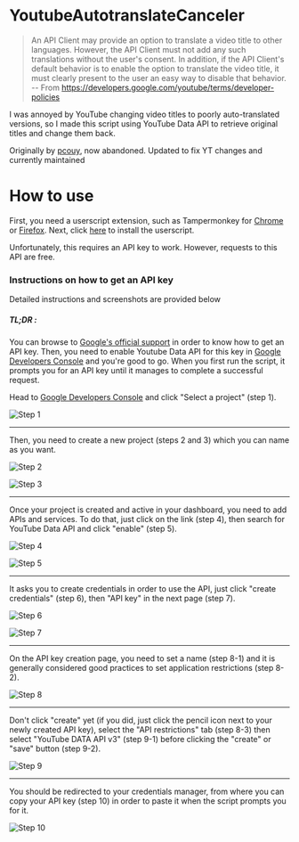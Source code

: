 # YoutubeAutotranslateCanceler

> An API Client may provide an option to translate a video title to other languages. However, the API Client must not add any such translations without the user's consent. In addition, if the API Client's default behavior is to enable the option to translate the video title, it must clearly present to the user an easy way to disable that behavior.  
> -- From https://developers.google.com/youtube/terms/developer-policies


I was annoyed by YouTube changing video titles to poorly auto-translated versions, so I made this script using YouTube Data API to retrieve original titles and change them back.

Originally by [pcouy](//github.com/pcouy/YoutubeAutotranslateCanceler), now abandoned. Updated to fix YT changes and currently maintained

# How to use

First, you need a userscript extension, such as Tampermonkey for [Chrome](https://chrome.google.com/webstore/detail/tampermonkey/dhdgffkkebhmkfjojejmpbldmpobfkfo) or [Firefox](https://addons.mozilla.org/en-US/firefox/addon/tampermonkey/). Next, click [here](../../raw/master/AntiTranslate.user.js) to install the userscript.

Unfortunately, this requires an API key to work. However, requests to this API are free. 

### Instructions on how to get an API key

Detailed instructions and screenshots are provided below

##### TL;DR : 

You can browse to [Google's official support](https://developers.google.com/youtube/v3/getting-started) in order to know how to get an API key. 
Then, you need to enable Youtube Data API for this key in [Google Developers Console](https://console.developers.google.com/apis/api/youtube.googleapis.com/) and you're good to go.
When you first run the script, it prompts you for an API key until it manages to complete a successful request.


Head to [Google Developers Console](https://console.developers.google.com/) and click "Select a project" (step 1).

![Step 1](../../raw/master/howto_screenshots/step1.png)

* * *

Then, you need to create a new project (steps 2 and 3) which you can name as you want.

![Step 2](../../raw/master/howto_screenshots/step2.png)

![Step 3](../../raw/master/howto_screenshots/step3.png)

* * *

Once your project is created and active in your dashboard, you need to add APIs and services. To do that, just click on the link (step 4), then search for YouTube Data API and click "enable" (step 5). 

![Step 4](../../raw/master/howto_screenshots/step4.png)

![Step 5](../../raw/master/howto_screenshots/step5.png)

* * *

It asks you to create credentials in order to use the API, just click "create credentials" (step 6), then "API key" in the next page (step 7). 

![Step 6](../../raw/master/howto_screenshots/step6.png "Step 6")

![Step 7](../../raw/master/howto_screenshots/step7.png)

* * *

On the API key creation page, you need to set a name (step 8-1) and it is generally considered good practices to set application restrictions (step 8-2). 

![Step 8](../../raw/master/howto_screenshots/step8.png)

* * *

Don't click "create" yet (if you did, just click the pencil icon next to your newly created API key), select the "API restrictions" tab (step 8-3) then select "YouTube DATA API v3" (step 9-1) before clicking the "create" or "save" button (step 9-2).

![Step 9](../../raw/master/howto_screenshots/step9.png)

* * *

 You should be redirected to your credentials manager, from where you can copy your API key (step 10) in order to paste it when the script prompts you for it.

![Step 10](../../raw/master/howto_screenshots/step10.png)
